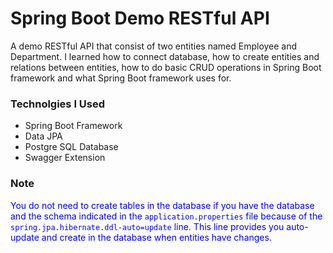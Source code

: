
# Spring Boot Demo RESTful API

A demo RESTful API that consist of two entities named Employee and Department. I learned how to connect database, how to create entities and relations between entities, how to do basic CRUD operations in Spring Boot framework and what Spring Boot framework uses for.

### Technolgies I Used

* Spring Boot Framework
* Data JPA
* Postgre SQL Database
* Swagger Extension

### Note

<font color="blue">You do not need to create tables in the database if you have the database and the schema indicated in the `application.properties` file because of the `spring.jpa.hibernate.ddl-auto=update` line. This line provides you auto-update and create in the database when entities have changes.</font>

